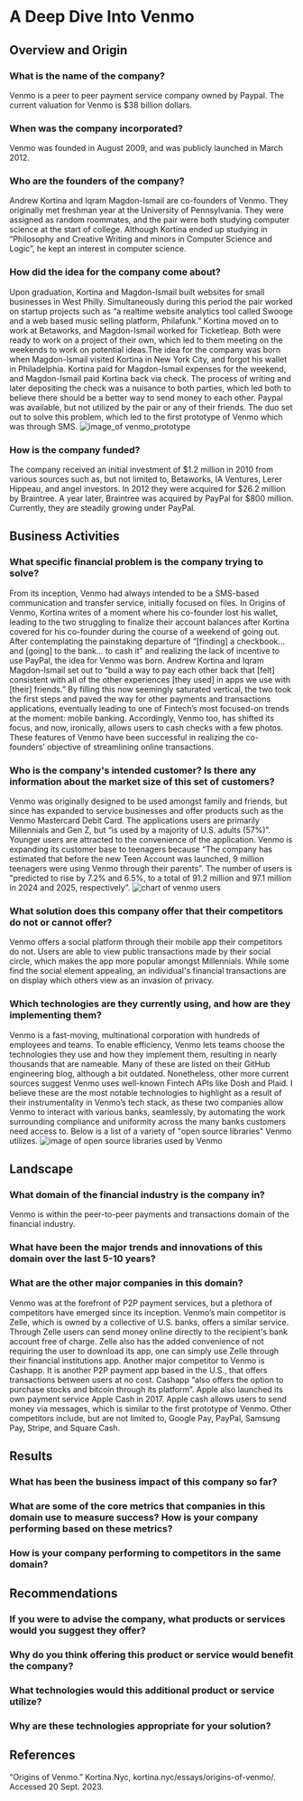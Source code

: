 # **A Deep Dive Into Venmo**

## Overview and Origin
### What is the name of the company?
Venmo is a peer to peer payment service company owned by Paypal. The current valuation for Venmo is $38 billion dollars.

### When was the company incorporated?
Venmo was founded in August 2009, and was publicly launched in March 2012.

### Who are the founders of the company?
Andrew Kortina and Iqram Magdon-Ismail are co-founders of Venmo. They originally met freshman year at the University of Pennsylvania. They were assigned as random roommates, and the pair were both studying computer science at the start of college. Although Kortina ended up studying in “Philosophy and Creative Writing and minors in Computer Science and Logic”, he kept an interest in computer science.

### How did the idea for the company come about?
Upon graduation, Kortina and Magdon-Ismail built websites for small businesses in West Philly. Simultaneously during this period the pair worked on startup projects such as “a realtime
website analytics tool called Swooge and a web based music selling platform, Philafunk.” Kortina moved on to work at Betaworks, and Magdon-Ismail worked for Ticketleap. Both were ready to work on a project of their own, which led to them meeting on the weekends to work on potential ideas.The idea for the company was born when Magdon-Ismail visited Kortina in New York City, and forgot his wallet in Philadelphia. Kortina paid for Magdon-Ismail expenses for the weekend, and Magdon-Ismail paid Kortina back via check. The process of writing and later depositing the check was a nuisance to both parties, which led both to believe there should be a better way to send money to each other. Paypal was available, but not utilized by the pair or any of their friends. The duo set out to solve this problem, which led to the first prototype of Venmo which was through SMS.
![image_of venmo_prototype](venmo_prototype.png)


### How is the company funded?
The company received an initial investment of $1.2 million in 2010 from various sources such as, but not limited to, Betaworks, IA Ventures, Lerer Hippeau, and angel investors. In 2012 they were acquired for $26.2 million by Braintree. A year later, Braintree was acquired by PayPal for $800 million. Currently, they are steadily growing under PayPal.

## Business Activities
### What specific financial problem is the company trying to solve?
From its inception, Venmo had always intended to be a SMS-based communication and transfer service, initially focused on files. In Origins of Venmo, Kortina writes of a moment where his co-founder lost his wallet, leading to the two struggling to finalize their account balances after Kortina covered for his co-founder during the course of a weekend of going out. After contemplating the painstaking departure of “[finding] a checkbook… and [going] to the bank… to cash it” and realizing the lack of incentive to use PayPal, the idea for Venmo was born. Andrew Kortina and Iqram Magdon-Ismail set out to “build a way to pay each other back that [felt] consistent with all of the other experiences [they used] in apps we use with [their] friends.” By filling this now seemingly saturated vertical, the two took the first steps and paved the way for other payments and transactions applications, eventually leading to one of Fintech’s most focused-on trends at the moment: mobile banking. Accordingly, Venmo too, has shifted its focus, and now, ironically, allows users to cash checks with a few photos. These features of Venmo have been successful in realizing the co-founders’ objective of streamlining online transactions.

### Who is the company's intended customer? Is there any information about the market size of this set of customers?
Venmo was originally designed to be used amongst family and friends, but since has expanded to service businesses and offer products such as the Venmo Mastercard Debit Card. The applications users are primarily Millennials and Gen Z, but “is used by a majority of U.S. adults (57%)”. Younger users are attracted to the convenience of the application. Venmo is expanding its customer base to teenagers because “The company has estimated that before the new Teen Account was launched, 9 million teenagers were using Venmo through their parents”. The number of users is "predicted to rise by 7.2% and 6.5%, to a total of 91.2 million and 97.1 million in 2024 and 2025, respectively”.
![chart of venmo users](venmo_users.png)

### What solution does this company offer that their competitors do not or cannot offer?
Venmo offers a social platform through their mobile app their competitors do not. Users are able to view public transactions made by their social circle, which makes the app more popular amongst Millennials. While some find the social element appealing, an individual's financial transactions are on display which others view as an invasion of privacy.

### Which technologies are they currently using, and how are they implementing them?
Venmo is a fast-moving, multinational corporation with hundreds of employees and teams. To enable efficiency, Venmo lets teams choose the technologies they use and how they implement them, resulting in nearly thousands that are nameable. Many of these are listed on their GitHub engineering blog, although a bit outdated. Nonetheless, other more current sources suggest Venmo uses well-known Fintech APIs like Dosh and Plaid. I believe these are the most notable technologies to highlight as a result of their instrumentality in Venmo’s tech stack, as these two companies allow Venmo to interact with various banks, seamlessly, by automating the work surrounding compliance and uniformity across the many banks customers need access to. Below is a list of a variety of "open source libraries" Venmo utilizes. 
![image of open source libraries used by Venmo](venmo_tech.png)


## Landscape
### What domain of the financial industry is the company in?
Venmo is within the peer-to-peer payments and transactions domain of the financial industry.

### What have been the major trends and innovations of this domain over the last 5-10 years?


### What are the other major companies in this domain?
Venmo was at the forefront of P2P payment services, but a plethora of competitors have emerged since its inception. Venmo’s main competitor is Zelle, which is owned by a collective of U.S. banks, offers a similar service. Through Zelle users can send money online directly to the recipient's bank account free of charge. Zelle also has the added convenience of not requiring the user to download its app, one can simply use Zelle through their financial institutions app. Another major competitor to Venmo is Cashapp. It is another P2P payment app based in the U.S., that offers transactions between users at no cost. Cashapp “also offers the option to purchase stocks and bitcoin through its platform”. Apple also launched its own payment service Apple Cash in 2017. Apple cash allows users to send money via messages, which is similar to the first prototype of Venmo. Other competitors include, but are not limited to, Google Pay, PayPal, Samsung Pay, Stripe, and Square Cash. 


## Results
### What has been the business impact of this company so far?

### What are some of the core metrics that companies in this domain use to measure success? How is your company performing based on these metrics?

### How is your company performing to competitors in the same domain?

## Recommendations
### If you were to advise the company, what products or services would you suggest they offer?

### Why do you think offering this product or service would benefit the company?

### What technologies would this additional product or service utilize?

### Why are these technologies appropriate for your solution?










## References
“Origins of Venmo.” Kortina.Nyc, kortina.nyc/essays/origins-of-venmo/. Accessed 20 Sept. 2023. 


